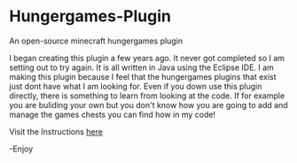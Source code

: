 # Hungergames-Plugin
An open-source minecraft hungergames plugin

I began creating this plugin a few years ago.
It never got completed so I am setting out to try again.
It is all written in Java using the Eclipse IDE.
I am making this plugin because I feel that the hungergames
plugins that exist just dont have what I am looking for.
Even if you down use this plugin directly, there is something to learn
from looking at the code. If for example you are buliding your own but you
don't know how you are going to add and manage the games chests you can
find how in my code!

Visit the Instructions [here](https://www.google.com)

-Enjoy
